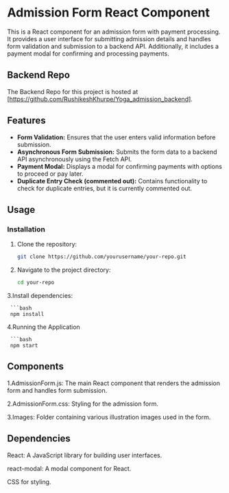 # Admission Form React Component

This is a React component for an admission form with payment processing. It provides a user interface for submitting admission details and handles form validation and submission to a backend API. Additionally, it includes a payment modal for confirming and processing payments.


## Backend Repo
The Backend Repo for this project is hosted at [https://github.com/RushikeshKhurpe/Yoga_admission_backend].


## Features

- **Form Validation:** Ensures that the user enters valid information before submission.
- **Asynchronous Form Submission:** Submits the form data to a backend API asynchronously using the Fetch API.
- **Payment Modal:** Displays a modal for confirming payments with options to proceed or pay later.
- **Duplicate Entry Check (commented out):** Contains functionality to check for duplicate entries, but it is currently commented out.

## Usage

### Installation

1. Clone the repository:

      ```bash
      git clone https://github.com/yourusername/your-repo.git

2. Navigate to the project directory:
  
     ```bash
     cd your-repo


3.Install dependencies:

     ```bash
     npm install

4.Running the Application
  
     ```bash
     npm start
     

## Components

1.AdmissionForm.js: The main React component that renders the admission form and handles form submission.

2.AdmissionForm.css: Styling for the admission form.

3.Images: Folder containing various illustration images used in the form.

## Dependencies

React: A JavaScript library for building user interfaces.

react-modal: A modal component for React.

CSS for styling.
